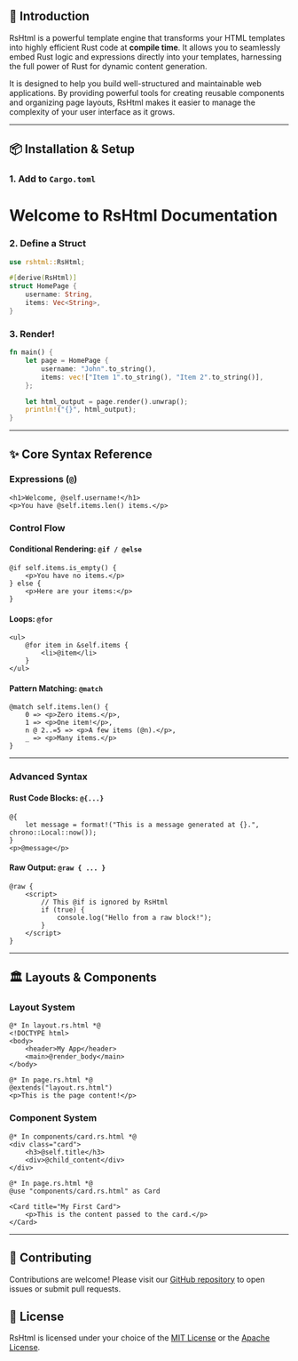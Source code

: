 ## 🚀 Introduction

RsHtml is a powerful template engine that transforms your HTML templates into highly efficient Rust code at **compile time**. It allows you to seamlessly embed Rust logic and expressions directly into your templates, harnessing the full power of Rust for dynamic content generation.

It is designed to help you build well-structured and maintainable web applications. By providing powerful tools for creating reusable components and organizing page layouts, RsHtml makes it easier to manage the complexity of your user interface as it grows.

---

## 📦 Installation & Setup

### 1. Add to `Cargo.toml`

# Welcome to RsHtml Documentation

### 2. Define a Struct

```rust
use rshtml::RsHtml;

#[derive(RsHtml)]
struct HomePage {
    username: String,
    items: Vec<String>,
}
```

### 3. Render!

```rust
fn main() {
    let page = HomePage {
        username: "John".to_string(),
        items: vec!["Item 1".to_string(), "Item 2".to_string()],
    };

    let html_output = page.render().unwrap();
    println!("{}", html_output);
}
```

---

## ✨ Core Syntax Reference

### Expressions (`@`)

```rshtml
<h1>Welcome, @self.username!</h1>
<p>You have @self.items.len() items.</p>
```

### Control Flow

#### Conditional Rendering: `@if / @else`

```rshtml
@if self.items.is_empty() {
    <p>You have no items.</p>
} else {
    <p>Here are your items:</p>
}
```

#### Loops: `@for`

```rshtml
<ul>
    @for item in &self.items {
        <li>@item</li>
    }
</ul>
```

#### Pattern Matching: `@match`

```rshtml
@match self.items.len() {
    0 => <p>Zero items.</p>,
    1 => <p>One item!</p>,
    n @ 2..=5 => <p>A few items (@n).</p>,
    _ => <p>Many items.</p>
}
```

---

### Advanced Syntax

#### Rust Code Blocks: `@{...}`

```rshtml
@{
    let message = format!("This is a message generated at {}.", chrono::Local::now());
}
<p>@message</p>
```

#### Raw Output: `@raw { ... }`

```rshtml
@raw {
    <script>
        // This @if is ignored by RsHtml
        if (true) {
            console.log("Hello from a raw block!");
        }
    </script>
}
```

---

## 🏛️ Layouts & Components

### Layout System

```rshtml
@* In layout.rs.html *@
<!DOCTYPE html>
<body>
    <header>My App</header>
    <main>@render_body</main>
</body>

@* In page.rs.html *@
@extends("layout.rs.html")
<p>This is the page content!</p>
```

### Component System

```rshtml
@* In components/card.rs.html *@
<div class="card">
    <h3>@self.title</h3>
    <div>@child_content</div>
</div>

@* In page.rs.html *@
@use "components/card.rs.html" as Card

<Card title="My First Card">
    <p>This is the content passed to the card.</p>
</Card>
```

---

## 🤝 Contributing

Contributions are welcome! Please visit our [GitHub repository](https://github.com/rshtml/rshtml) to open issues or submit pull requests.

## 📜 License

RsHtml is licensed under your choice of the [MIT License](https://github.com/rshtml/rshtml/blob/main/LICENSE-MIT) or the [Apache License](https://github.com/rshtml/rshtml/blob/main/LICENSE-APACHE).
